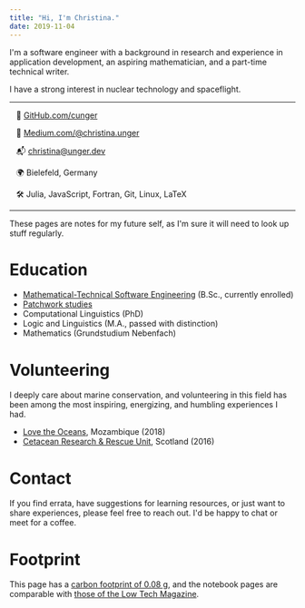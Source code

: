 ```yaml
---
title: "Hi, I'm Christina."
date: 2019-11-04
---
```


I'm a software engineer with a background in research and experience in application development, an aspiring mathematician, and a part-time technical writer.

I have a strong interest in nuclear technology and spaceflight.

---

  &nbsp;&nbsp; 💾 [GitHub.com/cunger](https://github.com/cunger/)

  &nbsp;&nbsp; 📝 [Medium.com/@christina.unger](https://medium.com/@christina.unger)

  &nbsp;&nbsp; 📬 christina@unger.dev

  &nbsp;&nbsp; 🌍 Bielefeld, Germany

  &nbsp;&nbsp; ️🛠 Julia, JavaScript, Fortran, Git, Linux, LaTeX

---

These pages are notes for my future self, as I'm sure it will need to look up stuff regularly.

# Education

* [Mathematical-Technical Software Engineering](https://www.fernuni-hagen.de/mi/studium/bsc_matse/index.shtml) (B.Sc., currently enrolled)
* [Patchwork studies](/patchwork)
* Computational Linguistics (PhD)
* Logic and Linguistics (M.A., passed with distinction)
* Mathematics (Grundstudium Nebenfach)

# Volunteering

I deeply care about marine conservation, and volunteering in this field has been among the most inspiring, energizing, and humbling experiences I had.

* [Love the Oceans](https://lovetheoceans.org), Mozambique (2018)
* [Cetacean Research & Rescue Unit](http://www.crru.org.uk/), Scotland (2016)

# Contact

If you find errata, have suggestions for learning resources, or just want to share experiences, please feel free to reach out. I'd be happy to chat or meet for a coffee.

# Footprint

This page has a [carbon footprint of 0.08 g](https://www.websitecarbon.com/website/cunger-github-io-about/), and the notebook pages are comparable with [those of the Low Tech Magazine](https://solar.lowtechmagazine.com/2018/09/how-to-build-a-lowtech-website.html).
